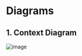 # Diagrams

## 1. Context Diagram

 ![image](https://github.com/sharmatarun392000/Blockchain-Projects/assets/83560354/8de140c2-ed63-463a-9ed4-fcf6b93fab4c)
